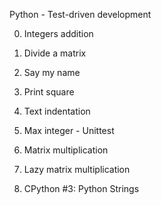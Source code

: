 Python - Test-driven development

0. Integers addition

1. Divide a matrix

2. Say my name

3. Print square

4. Text indentation

5. Max integer - Unittest

6. Matrix multiplication

7. Lazy matrix multiplication

8. CPython #3: Python Strings
